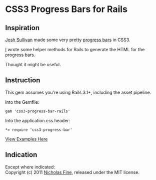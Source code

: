 # CSS3 Progress Bars for Rails

## Inspiration

[Josh Sullivan][js] made some very pretty [progress bars][blog] in CSS3.

[I][vanity] wrote some helper methods for Rails to generate the HTML for the progress bars.

Thought it might be useful.

## Instruction

This gem assumes you're using Rails 3.1+, including the asset pipeline.

Into the Gemfile:  
    
    gem 'css3-progress-bar-rails'

Into the application.css header:

    *= require 'css3-progress-bar'

[View Examples Here][examples]

## Indication

Except where indicated:  
Copyright (c) 2011 [Nicholas Fine][vanity], released under the MIT license. 

[js]: http://dipperstove.com/index.html
[blog]: http://dipperstove.com/design/css3-progress-bars.html
[vanity]: http://ndfine.com
[examples]: http://ndfine.com/2012/01/03/css3-progress-bars-for-rails.html
